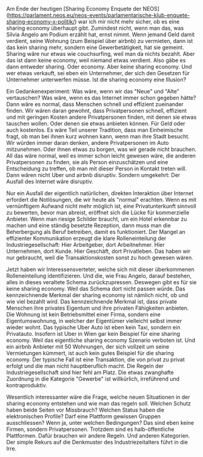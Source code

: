 Am Ende der heutigen [Sharing Economy Enquete der NEOS]  (https://parlament.neos.eu/neos-events/parlamentarische-klub-enquete-sharing-economy-x-politik/) war ich mir nicht mehr sicher, ob es eine sharing economy überhaupt gibt. Zumindest nicht, wenn man das, was Silvia Angelo am Podium erzählt hat, ernst nimmt. Wenn jemand Geld damit verdient, seine Wohnung (zum Beispiel über airbnb) zu vermieten, dann ist das kein sharing mehr, sondern eine Gewerbetätigkeit, hat sie gemeint. Sharing wäre nur etwas wie couchsurfing, weil man da nichts bezahlt. Aber das ist dann keine economy, weil niemand etwas verdient. Also gäbe es dann entweder sharing. Oder economy. Aber keine sharing economy. Und wer etwas verkauft, sei eben ein Unternehmer, der sich den Gesetzen für Unternehmer unterwerfen müsse. Ist die sharing economy eine Illusion?

Ein Gedankenexperiment: Was wäre, wenn wir das "Neue" und "Alte" vertauschen? Was wäre, wenn es das Internet immer schon gegeben hätte? Dann wäre es normal, dass Menschen schnell und effizient zueinander finden. Wir wären daran gewohnt, dass Privatpersonen schnell, effizient und mit geringen Kosten andere Privatpersonen finden, mit denen sie etwas tauschen wollen. Oder denen sie etwas anbieten können. Für Geld oder auch kostenlos. Es wäre Teil unserer Tradition, dass man Einheimische fragt, ob man bei ihnen kurz wohnen kann, wenn man ihre Stadt besucht. Wir würden immer daran denken, andere Privatpersonen im Auto mitzunehmen. Oder ihnen etwas zu borgen, was wir gerade nicht brauchen. All das wäre normal, weil es immer schon leicht gewesen wäre, die anderen Privatpersonen zu finden, sie als Person einzuschätzen und eine Entscheidung zu treffen, ob man mit dieser Person in Kontakt treten will. Dann wären nicht Uber und airbnb disruptiv. Sondern umgekehrt: Der Ausfall des Internet wäre disruptiv.

Nur ein Ausfall der eigentlich natürlichen, direkten Interaktion über Internet erfordert die Notlösungen, die wir heute als "normal" erachten. Wenn es mit vernünftigem Aufwand nicht mehr möglich ist, eine Privatunterkunft sinnvoll zu bewerten, bevor man abreist, eröffnet sich die Lücke für kommerzielle Anbieter. Wenn man riesige Schilder braucht, um ein Hotel erkennbar zu machen und eine ständig besetzte Rezeption, dann muss man die Beherbergung als Beruf betreiben, damit es funktioniert. Der Mangel an effizienter Kommunikation erzeugt die klare Rolleneinteilung der Industriegesellschaft: Hier Arbeitgeber, dort Arbeitnehmer. Hier Unternehmen, dort Kunde. Hier Geschäft, dort Privatleben. Das haben wir nur gebraucht, weil die Transaktionskosten sonst zu hoch gewesen wären.

Jetzt haben wir Interessensverteter, welche sich mit dieser überkommenen Rolleneinteilung identifizieren. Und die, wie Frau Angelo, darauf bestehen, alles in dieses veraltete Schema zurückzupressen. Deswegen gibt es für sie keine sharing economy. Weil das Schema dort nicht passen würde. Das kennzeichnende Merkmal der sharing economy ist nämlich nicht, ob und wie viel bezahlt wird. Das kennzeichnende Merkmal ist, dass private Menschen ihre privates Eigentum und ihre privaten Fähigkeiten anbieten. Die Wohnung ist kein Betriebsmittel einer Firma, sondern eine Eigentumswohnung, in welcher der Eigentümer vielleicht selbst immer wieder wohnt. Das typische Uber Auto ist eben kein Taxi, sondern ein Privatauto. Insofern ist Uber in Wien gar kein Beispiel für eine sharing economy. Weil das eigentliche sharing economy Szenario verboten ist. Und ein airbnb Anbieter mit 50 Wohnungen, der sich vollzeit um seine Vermietungen kümmert, ist auch kein gutes Beispiel für die sharing economy. Der typische Fall ist eine Transaktion, die von privat zu privat erfolgt und die man nicht hauptberuflich macht. Die Regeln der Industriegesellschaft sind hier fehl am Platz. Die etwas zwanghafte Zuordnung in die Kategorie "Gewerbe" ist willkürlich, irreführend und kontraproduktiv.

Wesentlich interessanter wäre die Frage, welche neuen Situationen in der sharing economy entstehen und wie man das regeln soll. Welchen Schutz haben beide Seiten vor Missbrauch? Welchen Status haben die elektronischen Profile? Darf eine Plattform gewissen Gruppen ausschliessen? Wenn ja, unter welchen Bedingungen? Das sind eben keine Firmen, sondern Privatpersonen. Trotzdem sind es halb-öffentliche Plattformen. Dafür brauchen wir andere Regeln. Und anderen Kategorien. Der simple Rekurs auf die Denkmuster des Industriezeitalters führt in die Irre.
